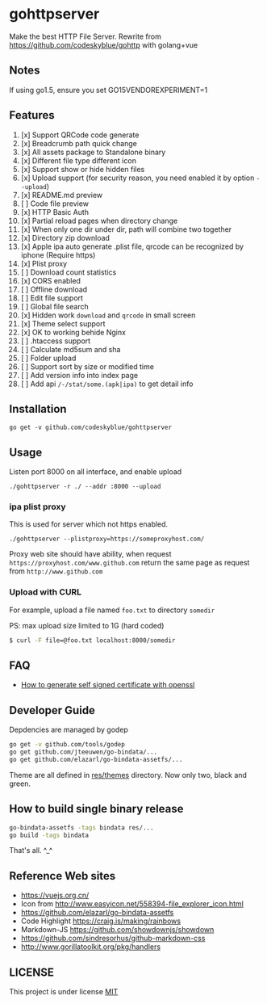 # gohttpserver
Make the best HTTP File Server. Rewrite from https://github.com/codeskyblue/gohttp with golang+vue

## Notes
If using go1.5, ensure you set GO15VENDOREXPERIMENT=1

## Features
1. [x] Support QRCode code generate
1. [x] Breadcrumb path quick change
1. [x] All assets package to Standalone binary
1. [x] Different file type different icon
1. [x] Support show or hide hidden files
1. [x] Upload support (for security reason, you need enabled it by option `--upload`)
1. [x] README.md preview
1. [ ] Code file preview
1. [x] HTTP Basic Auth
1. [x] Partial reload pages when directory change
1. [x] When only one dir under dir, path will combine two together
1. [x] Directory zip download
1. [x] Apple ipa auto generate .plist file, qrcode can be recognized by iphone (Require https)
1. [x] Plist proxy
1. [ ] Download count statistics
1. [x] CORS enabled
1. [ ] Offline download
1. [ ] Edit file support
1. [ ] Global file search
1. [x] Hidden work `download` and `qrcode` in small screen
1. [x] Theme select support
1. [x] OK to working behide Nginx
1. [ ] \.htaccess support
1. [ ] Calculate md5sum and sha
1. [ ] Folder upload
1. [ ] Support sort by size or modified time
1. [ ] Add version info into index page
1. [ ] Add api `/-/stat/some.(apk|ipa)` to get detail info

## Installation
```
go get -v github.com/codeskyblue/gohttpserver
```

## Usage
Listen port 8000 on all interface, and enable upload

```
./gohttpserver -r ./ --addr :8000 --upload
```

### ipa plist proxy
This is used for server which not https enabled.

```
./gohttpserver --plistproxy=https://someproxyhost.com/
```

Proxy web site should have ability, when request `https://proxyhost.com/www.github.com`
return the same page as request from `http://www.github.com`

### Upload with CURL
For example, upload a file named `foo.txt` to directory `somedir`

PS: max upload size limited to 1G (hard coded)

```sh
$ curl -F file=@foo.txt localhost:8000/somedir
```

## FAQ
- [How to generate self signed certificate with openssl](http://stackoverflow.com/questions/10175812/how-to-create-a-self-signed-certificate-with-openssl)

## Developer Guide
Depdencies are managed by godep

```sh
go get -v github.com/tools/godep
go get github.com/jteeuwen/go-bindata/...
go get github.com/elazarl/go-bindata-assetfs/...
```

Theme are all defined in [res/themes](res/themes) directory. Now only two, black and green.

## How to build single binary release
```sh
go-bindata-assetfs -tags bindata res/...
go build -tags bindata
```

That's all. ^_^

## Reference Web sites

* <https://vuejs.org.cn/>
* Icon from <http://www.easyicon.net/558394-file_explorer_icon.html>
* <https://github.com/elazarl/go-bindata-assetfs>
* Code Highlight <https://craig.is/making/rainbows>
* Markdown-JS <https://github.com/showdownjs/showdown>
* <https://github.com/sindresorhus/github-markdown-css>
* <http://www.gorillatoolkit.org/pkg/handlers>

## LICENSE
This project is under license [MIT](LICENSE)
